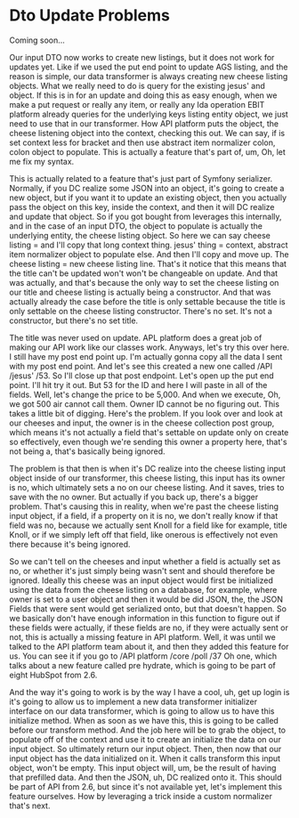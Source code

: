 # Dto Update Problems

Coming soon...

Our input DTO now works to create new listings, but it does not work for updates yet.
Like if we used the put end point to update AGS listing, and the reason is simple,
our data transformer is always creating new cheese listing objects. What we really
need to do is query for the existing jesus' and object. If this is in for an update
and doing this as easy enough, when we make a put request or really any item, or
really any Ida operation EBIT platform already queries for the underlying keys
listing entity object, we just need to use that in our transformer. How API platform
puts the object, the cheese listening object into the context, checking this out. We
can say, if is set context less for bracket and then use abstract item normalizer
colon, colon object to populate. This is actually a feature that's part of, um, Oh,
let me fix my syntax.

This is actually related to a feature that's just part of Symfony serializer.
Normally, if you DC realize some JSON into an object, it's going to create a new
object, but if you want it to update an existing object, then you actually pass the
object on this key, inside the context, and then it will DC realize and update that
object. So if you got bought from leverages this internally, and in the case of an
input DTO, the object to populate is actually the underlying entity, the cheese
listing object. So here we can say cheese listing = and I'll copy that long context
thing. jesus' thing = context, abstract item normalizer object to populate else. And
then I'll copy and move up. The cheese listing = new cheese listing line. That's it
notice that this means that the title can't be updated won't won't be changeable on
update. And that was actually, and that's because the only way to set the cheese
listing on our title and cheese listing is actually being a constructor. And that was
actually already the case before the title is only settable because the title is only
settable on the cheese listing constructor. There's no set. It's not a constructor,
but there's no set title.

The title was never used on update. APL platform does a great job of making our API
work like our classes work. Anyways, let's try this over here. I still have my post
end point up. I'm actually gonna copy all the data I sent with my post end point. And
let's see this created a new one called /API /jesus' /53. So I'll close up that post
endpoint. Let's open up the put end point. I'll hit try it out. But 53 for the ID and
here I will paste in all of the fields. Well, let's change the price to be 5,000. And
when we execute, Oh, we got 500 air cannot call them. Owner ID cannot be no figuring
out. This takes a little bit of digging. Here's the problem. If you look over and
look at our cheeses and input, the owner is in the cheese collection post group,
which means it's not actually a field that's settable on update only on create so
effectively, even though we're sending this owner a property here, that's not being
a, that's basically being ignored.

The problem is that then is when it's DC realize into the cheese listing input object
inside of our transformer, this cheese listing, this input has its owner is no, which
ultimately sets a no on our cheese listing. And it saves, tries to save with the no
owner. But actually if you back up, there's a bigger problem. That's causing this in
reality, when we're past the cheese listing input object, if a field, if a property
on it is no, we don't really know if that field was no, because we actually sent
Knoll for a field like for example, title Knoll, or if we simply left off that field,
like onerous is effectively not even there because it's being ignored.

So we can't tell on the cheeses and input whether a field is actually set as no, or
whether it's just simply being wasn't sent and should therefore be ignored. Ideally
this cheese was an input object would first be initialized using the data from the
cheese listing on a database, for example, where owner is set to a user object and
then it would be did JSON, the, the JSON Fields that were sent would get serialized
onto, but that doesn't happen. So we basically don't have enough information in this
function to figure out if these fields were actually, if these fields are no, if they
were actually sent or not, this is actually a missing feature in API platform. Well,
it was until we talked to the API platform team about it, and then they added this
feature for us. You can see it if you go to /API platform /core /poll /37 Oh one,
which talks about a new feature called pre hydrate, which is going to be part of
eight HubSpot from 2.6.

And the way it's going to work is by the way I have a cool, uh, get up login is it's
going to allow us to implement a new data transformer initializer interface on our
data transformer, which is going to allow us to have this initialize method. When as
soon as we have this, this is going to be called before our transform method. And the
job here will be to grab the object, to populate off of the context and use it to
create an initialize the data on our input object. So ultimately return our input
object. Then, then now that our input object has the data initialized on it. When it
calls transform this input object, won't be empty. This input object will, um, be the
result of having that prefilled data. And then the JSON, uh, DC realized onto it.
This should be part of API from 2.6, but since it's not available yet, let's
implement this feature ourselves. How by leveraging a trick inside a custom
normalizer that's next.

